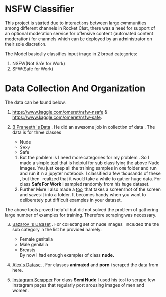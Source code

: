 # NSFW Classifier
This project is started due to interactions between large communities among different channels in Rocket Chat, there was a need for support of an optional moderation service for offensive content (automated content moderation) for channels which can be deployed by an administrator on their sole discretion.

The Model basically classifies input image in 2 broad categories: 
1. NSFW(Not Safe for Work)
2. SFW(Safe for Work)

#  Data Collection And Organization
The data can be found below.

1. https://www.kaggle.com/omeret/nsfw-nsafe & https://www.kaggle.com/omeret/nsfw-safe.

2. [B Praneeth 's Data](https://archive.org/details/NudeNet_classifier_dataset_v1) . He did an awesome job in collection 
of data . The data is for three classes <br>
   * Nude 
   * Sexy 
   *  Safe 
   1. But the problem is I need more categories for my problem . So I made a simple [tool](https://github.com/deepanshu-yadav/NSFW-Classifier/blob/master/classification_tool.ipynb) that is helpful for sub classifying the above Nude Images. You just keep all the training samples in one folder and run and run it in a jupyter notebook.
I classified a few thousands of these , but then i realized that it would take a while to gather huge data. For class **Safe For Work** i sampled randomly from his huge dataset.
   2. Further More I also made a [tool](https://github.com/deepanshu-yadav/NSFW-Classifier/blob/master/useful_scripts/useful_scripts/example.py) that takes a screenshot of the screen and saves it into a folder. It becomes handy when you want to deliberately put  difficult examples in your dataset.   

The above tools proved helpful but did not solved the problem of gathering large number of examples for training. Therefore scraping was necessary.

3. [Bazarov 's Dataset](https://github.com/EBazarov/nsfw_data_source_urls) . For collecting  set of nude images I included the the sub category in the list he provided namely: <br>
   * Female genitalia
   * Male genitalia 
   * Breasts <br>
By now I had enough examples of class **nude.** <br>


4. [ Alex's Dataset](https://github.com/alex000kim/nsfw_data_scraper/tree/master/raw_data) . For classes **animated** and **porn** i scraped the data from here.
  

5.  [Instagram Scrapper](https://github.com/rarcega/instagram-scraper) For class **Semi Nude** I used his tool to scrape few Instagram pages that regularly post arousing images of men and women.